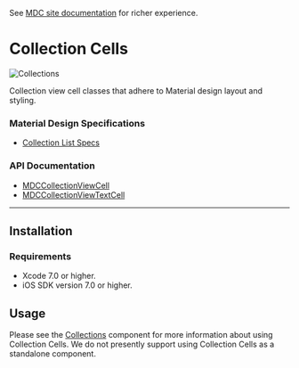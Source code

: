 <!--{% if site.link_to_site == "true" %}-->
See <a href="https://material-ext.appspot.com/mdc-ios-preview/components/CollectionCells/">MDC site documentation</a> for richer experience.
<!--{% else %}See <a href="https://github.com/google/material-components-ios/tree/develop/components/CollectionCells">GitHub</a> for README documentation.{% endif %}-->

# Collection Cells

![Collections](docs/assets/collections_screenshot.png)
<!--{: .ios-screenshot .right }-->

Collection view cell classes that adhere to Material design layout and styling.
<!--{: .intro :}-->

### Material Design Specifications

<ul class="icon-list">
  <li class="icon-link"><a href="https://www.google.com/design/spec/components/lists.html#lists-specs">Collection List Specs</a></li>
</ul>

### API Documentation

<ul class="icon-list">
  <li class="icon-link"><a href="https://material-ext.appspot.com/mdc-ios-preview/components/CollectionCells/apidocs/Classes/MDCCollectionViewCell.html">MDCCollectionViewCell</a></li>
  <li class="icon-link"><a href="https://material-ext.appspot.com/mdc-ios-preview/components/CollectionCells/apidocs/Classes/MDCCollectionViewTextCell.html">MDCCollectionViewTextCell</a></li>
</ul>

- - -

## Installation

### Requirements

- Xcode 7.0 or higher.
- iOS SDK version 7.0 or higher.

## Usage

Please see the [Collections](../Collections/) component for more information about using Collection
Cells. We do not presently support using Collection Cells as a standalone component.
